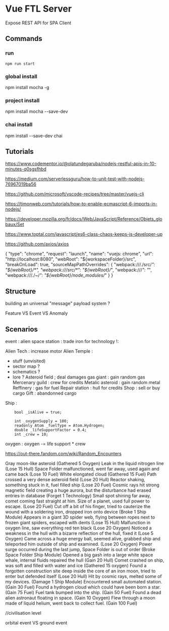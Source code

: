 # Vue FTL Server

Expose REST API for SPA Client

## Commands

### run
```
npm run start
```

### global install
npm install mocha -g
### project install
npm install mocha --save-dev
### chai install
npm install --save-dev chai

## Tutorials

https://www.codementor.io/@olatundegaruba/nodejs-restful-apis-in-10-minutes-q0sgsfhbd

https://medium.com/serverlessguru/how-to-unit-test-with-nodejs-76967019ba56

https://github.com/microsoft/vscode-recipes/tree/master/vuejs-cli

https://timonweb.com/tutorials/how-to-enable-ecmascript-6-imports-in-nodejs/

https://developer.mozilla.org/fr/docs/Web/JavaScript/Reference/Objets_globaux/Set

https://www.toptal.com/javascript/es6-class-chaos-keeps-js-developer-up

https://github.com/axios/axios

{
      "type": "chrome",
      "request": "launch",
      "name": "vuejs: chrome",
      "url": "http://localhost:8080",
      "webRoot": "${workspaceFolder}/src",
      "breakOnLoad": true,
      "sourceMapPathOverrides": {
        "webpack:///./src/*": "${webRoot}/*",
        "webpack:///src/*": "${webRoot}/*",
        "webpack:///*": "*",
        "webpack:///./~/*": "${webRoot}/node_modules/*"
      }
    }


## Structure

building an universal "message" payload system ?

Feature VS Event VS Anomaly

## Scenarios

event : alien space station : trade iron for technology !:

Alien Tech : increase motor
Alien Temple : 
- stuff (unvisited)
- sector map ?
- schematics ?
- lore ?
Asteroid field ; deal damages
gas giant : gain random gas
Mercenary guild : crew for credits
Metalic asteroid : gain random metal
Reffinery : gas for fuel
Repair station : hull for credits
Shop : sell or buy cargo
Gift : abandonned cargo

Ship :

        bool _isAlive = true;
        
        int _oxygenSupply = 100;
        readonly Atom _fuelType = Atom.Hydrogen;
        double _lifeSupportFactor = 0.4;
        int _crew = 10;

oxygen : oxygen -= life support * crew

https://out-there.fandom.com/wiki/Random_Encounters

Gray moon-like asteroid (Gathered 5 Oxygen)
Leak in the liquid nitrogen line (Lose 15 Hull)
Space Folder malfunctioned, went far away, used again and came back (Lose 10 Fuel)
White elongated cloud (Gathered 15 Fuel)
Path crossed a very dense asteroid field (Lose 20 Hull)
Reactor shaking, something stuck in it, fuel filled ship (Lose 20 Fuel)
Cosmic rays hit strong magnetic field creating a huge aurora, but the disturbance had erased entries in database (Forget 1 Technology)
Small spot shining far away, comet coming fast straight at him. Size of a planet, used full power to escape. (Lose 20 Fuel)
Cut off a bit of his finger, tried to cauterize the wound with a soldering iron, dropped iron onto device (Broke 1 Ship Module)
Appears in a giant 3D spider web, flying between ropes next to frozen giant spiders, escaped with dents (Lose 15 Hull)
Malfunction in oxygen line, saw everything red ten black (Lose 20 Oxygen)
Noticed a weakness in the hull with a bizarre reflection of the hull, fixed it (Lose 5 Oxygen)
Came across a huge energy ball, seemed alive, grabbed ship and teleported him outside of ship and examined. (Lose 20 Oxygen)
Power surge occurred during the last jump, Space Folder is out of order (Broke Space Folder Ship Module)
Opened a big gash into a large white space whale, internal fluids repaired the hull (Gain 20 Hull)
Comet crashed on ship, was soft and filled with water and ice (Gathered 15 oxygen)
Found a forgotten construction site deep inside the core of an iron moon, tried to enter but defended itself (Lose 20 Hull)
Hit by cosmic rays, melted some of my devices. (Damage 1 Ship Module)
Encountered small automated station. (Gain 30 Fuel)
Found a hydrogen cloud which could have been born a star. (Gain 75 Fuel)
Fuel tank bumped into the ship. (Gain 50 Fuel)
Found a dead alien astronaut floating in space. (Gain 10 Oxygen)
Flew through a moon made of liquid helium, went back to collect fuel. (Gain 100 Fuel)

//civilisation level

orbital event VS ground event

